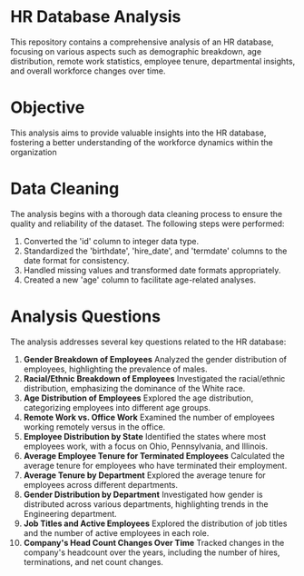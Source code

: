 # HR Database Analysis
This repository contains a comprehensive analysis of an HR database, focusing on various aspects such as demographic breakdown, age distribution, remote work statistics, employee tenure, departmental insights, and overall workforce changes over time.

# Objective
This analysis aims to provide valuable insights into the HR database, fostering a better understanding of the workforce dynamics within the organization

# Data Cleaning
The analysis begins with a thorough data cleaning process to ensure the quality and reliability of the dataset. The following steps were performed:

1. Converted the 'id' column to integer data type.
2. Standardized the 'birthdate', 'hire_date', and 'termdate' columns to the date format for consistency.
3. Handled missing values and transformed date formats appropriately.
4. Created a new 'age' column to facilitate age-related analyses.

# Analysis Questions
The analysis addresses several key questions related to the HR database:

1. **Gender Breakdown of Employees**
Analyzed the gender distribution of employees, highlighting the prevalence of males.
2. **Racial/Ethnic Breakdown of Employees**
Investigated the racial/ethnic distribution, emphasizing the dominance of the White race.
3. **Age Distribution of Employees**
Explored the age distribution, categorizing employees into different age groups.
4. **Remote Work vs. Office Work**
Examined the number of employees working remotely versus in the office.
5. **Employee Distribution by State**
Identified the states where most employees work, with a focus on Ohio, Pennsylvania, and Illinois.
6. **Average Employee Tenure for Terminated Employees**
Calculated the average tenure for employees who have terminated their employment.
7. **Average Tenure by Department**
Explored the average tenure for employees across different departments.
8. **Gender Distribution by Department**
Investigated how gender is distributed across various departments, highlighting trends in the Engineering department.
9. **Job Titles and Active Employees**
Explored the distribution of job titles and the number of active employees in each role.
10. **Company's Head Count Changes Over Time**
Tracked changes in the company's headcount over the years, including the number of hires, terminations, and net count changes.
